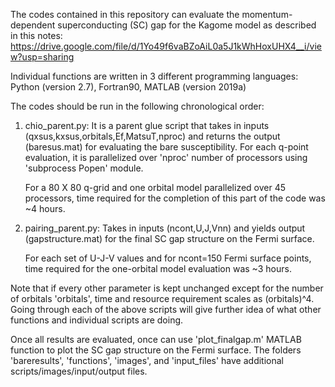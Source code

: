 The codes contained in this repository can evaluate the momentum-dependent
superconducting (SC) gap for the Kagome model as described in this notes:
https://drive.google.com/file/d/1Yo49f6vaBZoAiL0a5J1kWhHoxUHX4__i/view?usp=sharing

Individual functions are written in 3 different programming languages:
Python (version 2.7), Fortran90, MATLAB (version 2019a)

The codes should be run in the following chronological order:

1. chio_parent.py: It is a parent glue script that takes in inputs
   (qxsus,kxsus,orbitals,Ef,MatsuT,nproc) and returns the output (baresus.mat)
   for evaluating the bare susceptibility. For each q-point evaluation,
   it is parallelized over 'nproc' number of processors using 'subprocess
   Popen' module.

   For a 80 X 80 q-grid and one orbital model parallelized over 45 processors,
   time required for the completion of this part of the code was ~4 hours.

2. pairing_parent.py: Takes in inputs (ncont,U,J,Vnn) and yields output
   (gapstructure.mat) for the final SC gap structure on the Fermi surface.

   For each set of U-J-V values and for ncont=150 Fermi surface points, time
   required for the one-orbital model evaluation was ~3 hours.

Note that if every other parameter is kept unchanged except for the number of
orbitals 'orbitals', time and resource requirement scales as (orbitals)^4.
Going through each of the above scripts will give further idea of what other
functions and individual scripts are doing.

Once all results are evaluated, once can use 'plot_finalgap.m' MATLAB function
to plot the SC gap structure on the Fermi surface.
The folders 'bareresults', 'functions', 'images', and 'input_files' have
additional scripts/images/input/output files.
